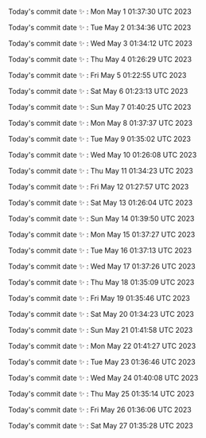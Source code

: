 Today's commit date ✨ : Mon May 1 01:37:30 UTC 2023 

Today's commit date ✨ : Tue May 2 01:34:36 UTC 2023 

Today's commit date ✨ : Wed May 3 01:34:12 UTC 2023 

Today's commit date ✨ : Thu May 4 01:26:29 UTC 2023 

Today's commit date ✨ : Fri May 5 01:22:55 UTC 2023 

Today's commit date ✨ : Sat May 6 01:23:13 UTC 2023 

Today's commit date ✨ : Sun May 7 01:40:25 UTC 2023 

Today's commit date ✨ : Mon May 8 01:37:37 UTC 2023 

Today's commit date ✨ : Tue May 9 01:35:02 UTC 2023 

Today's commit date ✨ : Wed May 10 01:26:08 UTC 2023 

Today's commit date ✨ : Thu May 11 01:34:23 UTC 2023 

Today's commit date ✨ : Fri May 12 01:27:57 UTC 2023 

Today's commit date ✨ : Sat May 13 01:26:04 UTC 2023 

Today's commit date ✨ : Sun May 14 01:39:50 UTC 2023 

Today's commit date ✨ : Mon May 15 01:37:27 UTC 2023 

Today's commit date ✨ : Tue May 16 01:37:13 UTC 2023 

Today's commit date ✨ : Wed May 17 01:37:26 UTC 2023 

Today's commit date ✨ : Thu May 18 01:35:09 UTC 2023 

Today's commit date ✨ : Fri May 19 01:35:46 UTC 2023 

Today's commit date ✨ : Sat May 20 01:34:23 UTC 2023 

Today's commit date ✨ : Sun May 21 01:41:58 UTC 2023 

Today's commit date ✨ : Mon May 22 01:41:27 UTC 2023 

Today's commit date ✨ : Tue May 23 01:36:46 UTC 2023 

Today's commit date ✨ : Wed May 24 01:40:08 UTC 2023 

Today's commit date ✨ : Thu May 25 01:35:14 UTC 2023 

Today's commit date ✨ : Fri May 26 01:36:06 UTC 2023 

Today's commit date ✨ : Sat May 27 01:35:28 UTC 2023 

